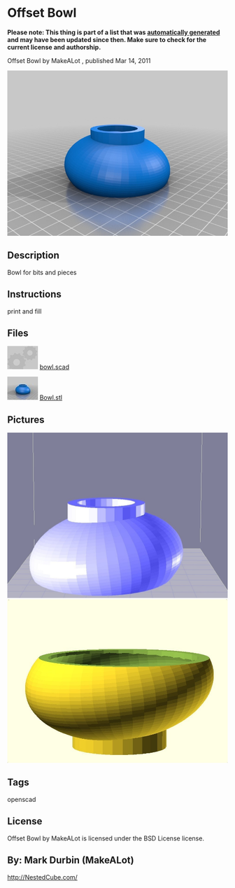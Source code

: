 Offset Bowl
===============
**Please note: This thing is part of a list that was [automatically generated](https://github.com/carlosgs/export-things) and may have been updated since then. Make sure to check for the current license and authorship.**  

Offset Bowl  by MakeALot , published Mar 14, 2011

![Image](img/Bowl_display_large.jpg)

Description
--------
Bowl for bits and pieces

Instructions
--------
print and fill

Files
--------
[![Image](img/Gears_preview_tinycard.jpg)](bowl.scad)
 [ bowl.scad](bowl.scad)  

[![Image](img/Bowl_preview_tinycard.jpg)](Bowl.stl)
 [ Bowl.stl](Bowl.stl)  



Pictures
--------
![Image](img/BowlPrint_display_large_display_large.jpg)
![Image](img/BowlScad_display_large_display_large.jpg)


Tags
--------
openscad  

  

License
--------
Offset Bowl by MakeALot is licensed under the BSD License license.  



By: Mark Durbin (MakeALot)
--------
<http://NestedCube.com/>